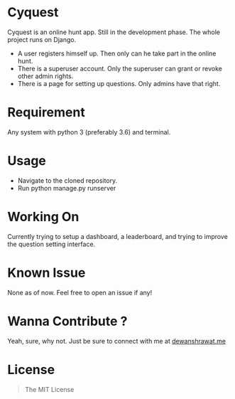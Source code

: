 # Cyquest
Cyquest is an online hunt app. Still in the development phase. The whole project runs on Django.
- A user registers himself up. Then only can he take part in the online hunt.
- There is a superuser account. Only the superuser can grant or revoke other admin rights.
- There is a page for setting up questions. Only admins have that right.

# Requirement
Any system with python 3 (preferably 3.6) and terminal.

# Usage
- Navigate to the cloned repository.
- Run python manage.py runserver

# Working On
Currently trying to setup a dashboard, a leaderboard, and trying to improve the question setting interface.

# Known Issue
None as of now. Feel free to open an issue if any!

# Wanna Contribute ?
Yeah, sure, why not. Just be sure to connect with me at [dewanshrawat.me](https://dewanshrawat.me)

# License
> The MIT License
